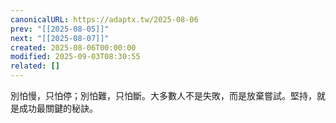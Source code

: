 ```yaml
---
canonicalURL: https://adaptx.tw/2025-08-06
prev: "[[2025-08-05]]"
next: "[[2025-08-07]]"
created: 2025-08-06T00:00:00
modified: 2025-09-03T08:30:55
related: []
---
```


別怕慢，只怕停；別怕難，只怕斷。大多數人不是失敗，而是放棄嘗試。堅持，就是成功最關鍵的秘訣。

